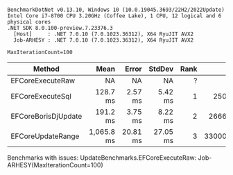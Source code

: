 ```

BenchmarkDotNet v0.13.10, Windows 10 (10.0.19045.3693/22H2/2022Update)
Intel Core i7-8700 CPU 3.20GHz (Coffee Lake), 1 CPU, 12 logical and 6 physical cores
.NET SDK 8.0.100-preview.7.23376.3
  [Host]     : .NET 7.0.10 (7.0.1023.36312), X64 RyuJIT AVX2
  Job-ARHESY : .NET 7.0.10 (7.0.1023.36312), X64 RyuJIT AVX2

MaxIterationCount=100  

```
| Method              | Mean       | Error    | StdDev   | Rank | Gen0       | Gen1       | Gen2      | Allocated |
|-------------------- |-----------:|---------:|---------:|-----:|-----------:|-----------:|----------:|----------:|
| EFCoreExecuteRaw    |         NA |       NA |       NA |    ? |         NA |         NA |        NA |        NA |
| EFCoreExecuteSql    |   128.7 ms |  2.57 ms |  5.42 ms |    1 |   250.0000 |   250.0000 |  250.0000 |   6.92 MB |
| EFCoreBorisDjUpdate |   191.2 ms |  3.75 ms |  8.22 ms |    2 |  2666.6667 |  1000.0000 |  333.3333 |   16.4 MB |
| EFCoreUpdateRange   | 1,065.8 ms | 20.81 ms | 27.05 ms |    3 | 33000.0000 | 10000.0000 | 4000.0000 | 177.98 MB |

Benchmarks with issues:
  UpdateBenchmarks.EFCoreExecuteRaw: Job-ARHESY(MaxIterationCount=100)
